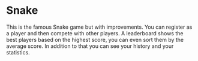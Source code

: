 # Snake
This is the famous Snake game but with improvements. You can register as a player and then compete with other players. A leaderboard shows the best players based on the highest score, you can even sort them by the average score. In addition to that you can see your history and your statistics.
